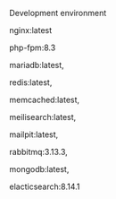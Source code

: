 Development environment 

  nginx:latest
  
  php-fpm:8.3
  
  mariadb:latest, 
  
  redis:latest, 
  
  memcached:latest, 
  
  meilisearch:latest, 
  
  mailpit:latest, 
  
  rabbitmq:3.13.3, 
  
  mongodb:latest, 
  
  elacticsearch:8.14.1
